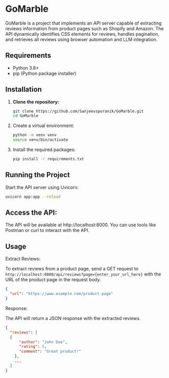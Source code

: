# GoMarble

GoMarble is a project that implements an API server capable of extracting reviews information from product pages such as Shopify and Amazon. The API dynamically identifies CSS elements for reviews, handles pagination, and retrieves all reviews using browser automation and LLM integration.

## Requirements

- Python 3.8+
- pip (Python package installer)

## Installation

1. **Clone the repository:**

   ```bash
   git clone https://github.com/Sanjeevspuranik/GoMarble.git
   cd GoMarble
   ```
2. Create a virtual environment:
   ```bash
   python -m venv venv
   source venv/bin/activate
   ```
   
3. Install the required packages:
   ```bash
   pip install -r requirements.txt
   ```
   
## Running the Project
Start the API server using Uvicorn:
   ```bash
   uvicorn app:app --reload
   ```
## Access the API:

The API will be available at http://localhost:8000. You can use tools like Postman or curl to interact with the API.


## Usage
Extract Reviews:

To extract reviews from a product page, send a GET request to ```http://localhost:8000/api/reviews?page={enter_your_url_here}``` with the URL of the product page in the request body.

```json
{
  "url": "https://www.example.com/product-page"
}
```
Response:

The API will return a JSON response with the extracted reviews.

```json
{
  "reviews": [
  {
      "author": "John Doe",
      "rating": 5,
      "comment": "Great product!"
    },
    ...
  ]
}
```
